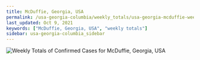 ```yaml
---
title: McDuffie, Georgia, USA
permalink: /usa-georgia-columbia/weekly_totals/usa-georgia-mcduffie-weekly_totals.html
last_updated: Oct 9, 2021
keywords: ["McDuffie, Georgia, USA", "weekly totals"]
sidebar: usa-georgia-columbia_sidebar
---
```


![Weekly Totals of Confirmed Cases for McDuffie, Georgia, USA](/covid_tracker/images/graphs/usa-georgia-mcduffie-weekly_totals_graph.png)
